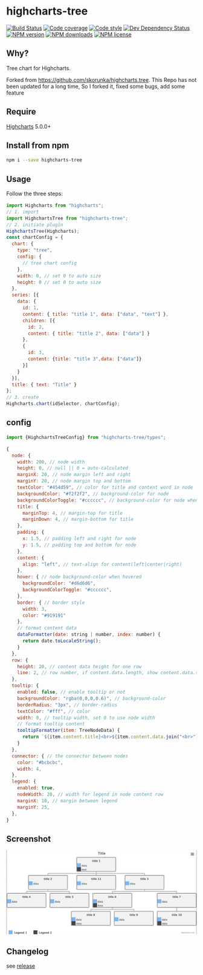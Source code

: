 # highcharts-tree

[![Build Status][ci-img]][ci-url]
[![Code coverage][cov-img]][cov-url]
[![Code style][lint-img]][lint-url]
[![Dev Dependency Status][dev-dep-img]][dev-dep-url]
[![NPM version][npm-ver-img]][npm-url]
[![NPM downloads][npm-dl-img]][npm-url]
[![NPM license][npm-lc-img]][npm-url]

## Why?

Tree chart for Highcharts.

Forked from https://github.com/skorunka/highcharts.tree. This Repo has not been updated for a long time, So I forked it, fixed some bugs, add some feature

## Require

[Highcharts](https://github.com/highcharts/highcharts) 5.0.0+

## Install from npm

```bash
npm i --save highcharts-tree
```

## Usage
Follow the three steps:
<!-- prettier-ignore-start -->
```javascript
import Highcharts from "highcharts";
// 1. import
import HighchartsTree from "highcharts-tree";
// 2. initiate plugin
HighchartsTree(Highcharts);
const chartConfig = {
  chart: {
    type: "tree",
    config: {
      // tree chart config
    },
    width: 0, // set 0 to auto size
    height: 0 // set 0 to auto size
  },
  series: [{
    data: {
      id: 1,
      content: { title: "title 1", data: ["data", "text"] },
      children: [{
        id: 2,
        content: { title: "title 2", data: ["data"] }
      },
      {
        id: 3,
        content: {title: "title 3",data: ["data"]}
      }]
    }
  }],
  title: { text: "Title" }
};
// 3. create
Highcharts.chart(idSelector, chartConfig);
```
<!-- prettier-ignore-end -->

## config
```typescript
import {HighchartsTreeConfig} from "highcharts-tree/types";
```
```js
{
  node: {
    width: 200, // node width
    height: 0, // null || 0 = auto-calculated
    marginX: 20, // node margin left and right
    marginY: 20, // node margin top and bottom
    textColor: "#454d59", // color for title and content word in node
    backgroundColor: "#f2f2f2", // background-color for node
    backgroundColorToggle: "#cccccc", // background-color for node when toggled
    title: {
      marginTop: 4, // margin-top for title
      marginDown: 4, // margin-bottom for title
    },
    padding: {
      x: 1.5, // padding left and right for node
      y: 1.5, // padding top and bottom for node
    },
    content: {
      align: "left", // text-align for content(left|center|right)
    },
    hover: { // node background-color when hovered
      backgroundColor: "#d6d6d6",
      backgroundColorToggle: "#cccccc",
    },
    border: { // border style
      width: 3,
      color: "#919191"
    },
    // format content data
    dataFormatter(date: string | number, index: number) {
      return date.toLocaleString();
    }
  },
  row: {
    height: 20, // content data height for one row
    line: 2, // row number, if content.data.length, show content.data.slice(0, line) only
  },
  tooltip: {
    enabled: false, // enable tooltip or not
    backgroundColor: "rgba(0,0,0,0.6)", // background-color
    borderRadius: "3px", // border-radius
    textColor: "#fff", // color
    width: 0, // tooltip width, set 0 to use node width
    // format tooltip content
    tooltipFormatter(item: TreeNodeData) {
      return `${item.content.title}<br>${item.content.data.join("<br>")}`;
    }
  },
  connector: { // the connector between nodes
    color: "#bcbcbc",
    width: 4,
  },
  legend: {
    enabled: true,
    nodeWidth: 20, // width for legend in node content row
    marginX: 10, // margin between legend
    marginY: 25,
  },
}
```
## Screenshot
![](./example/screenshot.png)

## Changelog

see [release](https://github.com/hanzhangyu/highcharts-tree/releases)

[ci-img]: https://img.shields.io/travis/hanzhangyu/highcharts-tree.svg?style=flat-square
[ci-url]: https://travis-ci.org/hanzhangyu/highcharts-tree
[cov-img]: https://img.shields.io/coveralls/hanzhangyu/highcharts-tree.svg?style=flat-square
[cov-url]: https://coveralls.io/github/hanzhangyu/highcharts-tree?branch=master
[lint-img]: https://img.shields.io/badge/code%20style-handsome-brightgreen.svg?style=flat-square
[lint-url]: https://github.com/hanzhangyu/eslint-config-handsome
[dep-img]: https://img.shields.io/david/hanzhangyu/highcharts-tree.svg?style=flat-square
[dep-url]: https://david-dm.org/hanzhangyu/highcharts-tree
[dev-dep-img]: https://img.shields.io/david/dev/hanzhangyu/highcharts-tree.svg?style=flat-square
[dev-dep-url]: https://david-dm.org/hanzhangyu/highcharts-tree#info=devDependencies
[npm-ver-img]: https://img.shields.io/npm/v/highcharts-tree.svg?style=flat-square
[npm-dl-img]: https://img.shields.io/npm/dm/highcharts-tree.svg?style=flat-square
[npm-lc-img]: https://img.shields.io/npm/l/highcharts-tree.svg?style=flat-square
[npm-url]: https://www.npmjs.com/package/highcharts-tree
